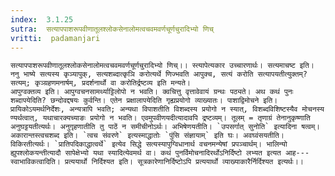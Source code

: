 ```yaml
---
index:  3.1.25
sutra:  सत्यापपाशरूपवीणातूलश्लोकसेनालोमत्वचवमवर्णचूर्णचुरादिभ्यो णिच्
vritti:  padamanjari
---
```


	सत्यापपाशरूपवीणातूलश्लोकसेनालोमत्वचवमवर्णचूर्णचुरादिभ्यो णिच्।। स्त्यापेत्यकार उच्चारणार्थः। सत्यमाचष्ट इति। ननु भाष्ये सत्यस्य कृञ्यापुक्, सत्यशब्दात्कृञि करोत्यर्थे णिज्भवति आपुक्च, सत्यं करोति सत्यापयतीत्युक्तम्? सत्यम्; कृञ्ग्रहणमनार्षम्, प्रदर्शनार्थो वा करोतिर्द्रष्टव्य इति मन्यते।
	आपुग्वक्तव्य इति। आपुग्वचनसामर्थ्याट्टिलोपो न भवति। क्वचित्तु वृत्तावेवायं ग्रन्थः पठ्यते। अथ कथं पुनः शब्दापयेदिति? छन्दोवद्दषयः कुर्वन्ति। एतेन प्रक्षालापयेदिति गृह्यप्रयोगो व्याख्यातः। पाशाद्विमोचने इति। प्रायिकोऽयमर्थनिर्देशः, अन्यत्रापि भवति; अन्यथा विपाशतीति विशब्दस्य प्रयोगो न स्यात्, विशब्दविशिष्टस्यैव मोचनस्य ण्यर्थत्वात्, यथाचारक्यच्याङः प्रयोगो न भवति। एवमुपवीणयदीत्यादावपि द्रष्टव्यम्। तूलम् = तृणाग्रं तेनानुकृष्णाति अनुघट्टयतीत्यर्थः। अनुगृहणातीति तु पाठें न समीचीनोऽर्थः। अभिषेणयतीति। `उपसर्गात् सुनोति` इत्यादिना षत्वम्। अकारान्तस्त्वचशब्द इति। `त्वच संवरणे` इत्यस्माद्धातोः `पुंसि संज्ञायाम्` इति घः। अवघ्वंसयतीति। विकिरतीत्यर्थः। `प्रातिपदिकाद्धात्वर्थे` इत्येव सिद्धे सत्यस्यापुग्विधानार्थ वचनमन्येषां प्रपञ्चार्थम्। भालिन्यो ह्युपश्लोकयन्तीत्यादौ सापेक्षेभ्यो यथा स्यादित्येवमर्थ वा। कथं पुनर्विमोचनादिरर्थोऽनिर्दिष्टो लभ्यत इत्यत आह---स्वाभाविकत्वादिति। प्रत्ययार्थो निर्दिश्यत इति। सूत्रकारेणानिर्दिष्टोऽपि प्रत्ययार्थो व्याख्याकारैर्निर्दिश्यत इत्यर्थः।।
